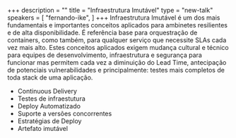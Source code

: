+++
description = ""
title = "Infraestrutura Imutável"
type = "new-talk"
speakers = [
        "fernando-ike",
]
+++
Infraestrutura Imutável é um dos mais fundamentais e importantes conceitos aplicados para ambinetes resilientes e de alta disponibilidade. É referência base para orquestração de containers, como também, para qualquer serviço que necessite SLAs cada vez mais alto.
Estes conceitos aplicados exigem mudança cultural e técnico para equipes de desenvolvimento, infraestrutura e segurança para funcionar mas permitem cada vez a diminuição do Lead Time, antecipação de potenciais vulnerabilidades e principalmente: testes mais completos de toda stack de uma aplicação.

* Continuous Delivery
* Testes de infraestutura
* Deploy Automatizado
* Suporte a versões concorrentes
* Estratégias de Deploy
* Artefato imutável